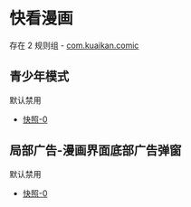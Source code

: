 # 快看漫画

存在 2 规则组 - [com.kuaikan.comic](/src/apps/com.kuaikan.comic.ts)

## 青少年模式

默认禁用

- [快照-0](https://i.gkd.li/import/12565678)

## 局部广告-漫画界面底部广告弹窗

默认禁用

- [快照-0](https://i.gkd.li/import/12910268)
